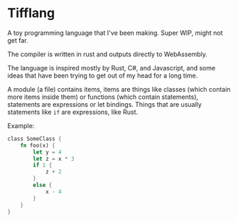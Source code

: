 # Tifflang

A toy programming language that I've been making. Super WIP, might not
get far.

The compiler is written in rust and outputs directly to WebAssembly.

The language is inspired mostly by Rust, C#, and Javascript, and some
ideas that have been trying to get out of my head for a long time.

A module (a file) contains items, items are things like classes (which
contain more items inside them) or functions (which contain statements),
statements are expressions or let bindings. Things that are usually
statements like `if` are expressions, like Rust.

Example:
```rust
class SomeClass {
    fn foo(x) {
        let y = 4
        let z = x * 3
        if 1 {
            z + 2
        }
        else {
            x - 4
        }
    }
}
```
